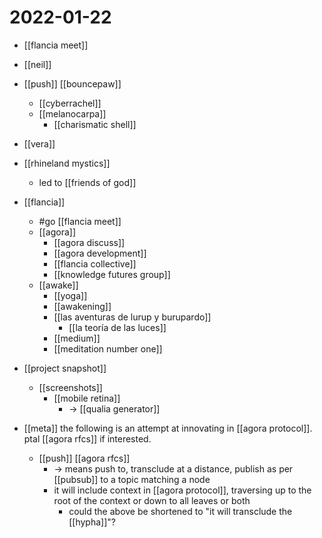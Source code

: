 # 2022-01-22

- [[flancia meet]]
- [[neil]]
- [[push]] [[bouncepaw]]
  - [[cyberrachel]]
  - [[melanocarpa]]
    - [[charismatic shell]]
- [[vera]]
- [[rhineland mystics]]
  - led to [[friends of god]]
- [[flancia]]
  - #go [[flancia meet]]
  - [[agora]]
    - [[agora discuss]]
    - [[agora development]]
    - [[flancia collective]]
    - [[knowledge futures group]]
  - [[awake]]
    - [[yoga]]
    - [[awakening]]
    - [[las aventuras de lurup y burupardo]]
      - [[la teoría de las luces]]
    - [[medium]]
    - [[meditation number one]]

- [[project snapshot]]
  - [[screenshots]]
    - [[mobile retina]]
      - -> [[qualia generator]]
- [[meta]] the following is an attempt at innovating in [[agora protocol]]. ptal [[agora rfcs]] if interested.
  - [[push]] [[agora rfcs]]
    - -> means push to, transclude at a distance, publish as per [[pubsub]] to a topic matching a node
    - it will include context in [[agora protocol]], traversing up to the root of the context or down to all leaves or both
      - could the above be shortened to "it will transclude the [[hypha]]"?

